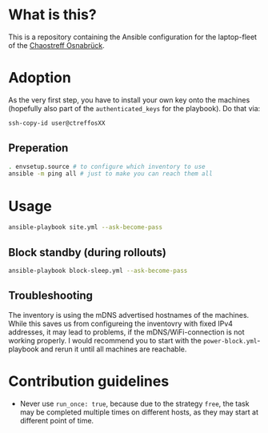 # What is this?
This is a repository containing the Ansible configuration for the laptop-fleet of the [Chaostreff Osnabrück](https://chaostreff-osnabrueck.de).

# Adoption
As the very first step, you have to install your own key onto the machines (hopefully also part of the `authenticated_keys` for the playbook). Do that via:
```bash
ssh-copy-id user@ctreffosXX
```

## Preperation
```bash
. envsetup.source # to configure which inventory to use
ansible -m ping all # just to make you can reach them all
```

# Usage
```bash
ansible-playbook site.yml --ask-become-pass
```

## Block standby (during rollouts)
```bash
ansible-playbook block-sleep.yml --ask-become-pass
```

## Troubleshooting
The inventory is using the mDNS advertised hostnames of the machines. While this saves us from configureing the inventovry with fixed IPv4 addresses, it may lead to problems, if the mDNS/WiFi-connection is not working properly. I would recommend you to start with the `power-block.yml`-playbook and rerun it until all machines are reachable.

# Contribution guidelines
* Never use `run_once: true`, because due to the strategy `free`, the task may be completed multiple times on different hosts, as they may start at different point of time.
